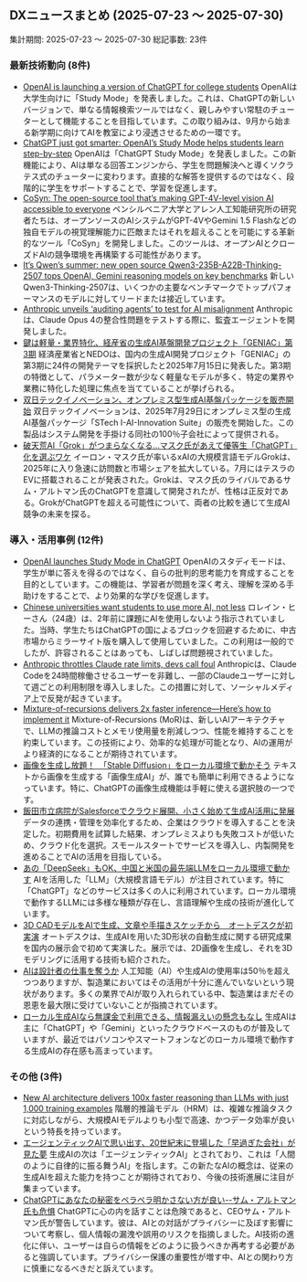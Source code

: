 ## DXニュースまとめ (2025-07-23 〜 2025-07-30)
集計期間: 2025-07-23 〜 2025-07-30
総記事数: 23件

### 最新技術動向 (8件)
- [OpenAI is launching a version of ChatGPT for college students](https://www.technologyreview.com/2025/07/29/1120801/openai-is-launching-a-version-of-chatgpt-for-college-students/)
  OpenAIは大学生向けに「Study Mode」を発表しました。これは、ChatGPTの新しいバージョンで、単なる情報検索ツールではなく、親しみやすい常駐のチューターとして機能することを目指しています。この取り組みは、9月から始まる新学期に向けてAIを教室により浸透させるための一環です。
- [ChatGPT just got smarter: OpenAI’s Study Mode helps students learn step-by-step](https://venturebeat.com/ai/chatgpt-just-got-smarter-openais-study-mode-helps-students-learn-step-by-step/)
  OpenAIは「ChatGPT Study Mode」を発表しました。この新機能により、AIは単なる回答エンジンから、学生を問題解決へと導くソクラテス式のチューターに変わります。直接的な解答を提供するのではなく、段階的に学生をサポートすることで、学習を促進します。
- [CoSyn: The open-source tool that’s making GPT-4V-level vision AI accessible to everyone](https://venturebeat.com/business/cosyn-the-open-source-tool-thats-making-gpt-4v-level-vision-ai-accessible-to-everyone/)
  ペンシルベニア大学とアレン人工知能研究所の研究者たちは、オープンソースのAIシステムがGPT-4VやGemini 1.5 Flashなどの独自モデルの視覚理解能力に匹敵またはそれを超えることを可能にする革新的なツール「CoSyn」を開発しました。このツールは、オープンAIとクローズドAIの競争環境を再構築する可能性があります。
- [It’s Qwen’s summer: new open source Qwen3-235B-A22B-Thinking-2507 tops OpenAI, Gemini reasoning models on key benchmarks](https://venturebeat.com/ai/its-qwens-summer-new-open-source-qwen3-235b-a22b-thinking-2507-tops-openai-gemini-reasoning-models-on-key-benchmarks/)
  新しいQwen3-Thinking-2507は、いくつかの主要なベンチマークでトップパフォーマンスのモデルに対してリードまたは接近しています。
- [Anthropic unveils ‘auditing agents’ to test for AI misalignment](https://venturebeat.com/ai/anthropic-unveils-auditing-agents-to-test-for-ai-misalignment/)
  Anthropicは、Claude Opus 4の整合性問題をテストする際に、監査エージェントを開発しました。
- [鍵は軽量・業界特化、経産省の生成AI基盤開発プロジェクト「GENIAC」第3期](https://xtech.nikkei.com/atcl/nxt/column/18/00001/10950/)
  経済産業省とNEDOは、国内の生成AI開発プロジェクト「GENIAC」の第3期に24件の開発テーマを採択したと2025年7月15日に発表した。第3期の特徴として、パラメーター数が少なく軽量なモデルが多く、特定の業界や業務に特化した処理に焦点を当てていることが挙げられる。
- [双日テックイノベーション、オンプレミス型生成AI基盤パッケージを販売開始](https://xtech.nikkei.com/atcl/nxt/news/24/02714/)
  双日テックイノベーションは、2025年7月29日にオンプレミス型の生成AI基盤パッケージ「STech I-AI-Innovation Suite」の販売を開始した。この製品はシステム開発を手掛ける同社の100％子会社によって提供される。
- [破天荒AI「Grok」がつまらなくなる…マスク氏があえて優等生「ChatGPT」化を選ぶワケ](https://www.sbbit.jp/article/cont1/168813?ref=rss)
  イーロン・マスク氏が率いるxAIの大規模言語モデルGrokは、2025年に入り急速に訪問数と市場シェアを拡大している。7月にはテスラのEVに搭載されることが発表された。Grokは、マスク氏のライバルであるサム・アルトマン氏のChatGPTを意識して開発されたが、性格は正反対である。GrokがChatGPTを超える可能性について、両者の比較を通じて生成AI競争の未来を探る。

### 導入・活用事例 (12件)
- [OpenAI launches Study Mode in ChatGPT](https://techcrunch.com/2025/07/29/openai-launches-study-mode-in-chatgpt/)
  OpenAIのスタディモードは、学生が単に答えを得るのではなく、自らの批判的思考能力を育成することを目的としています。この機能は、学習者が問題を深く考え、理解を深める手助けをすることで、より効果的な学びを促進します。
- [Chinese universities want students to use more AI, not less](https://www.technologyreview.com/2025/07/28/1120747/chinese-universities-ai-use/)
  ロレイン・ヒーさん（24歳）は、2年前に課題にAIを使用しないよう指示されていました。当時、学生たちはChatGPTの国によるブロックを回避するために、中古市場からミラーサイト版を購入して使用していました。この利用は一般的でしたが、許容されることはあっても、しばしば問題視されていました。
- [Anthropic throttles Claude rate limits, devs call foul](https://venturebeat.com/ai/anthropic-throttles-claude-rate-limits-devs-call-foul/)
  Anthropicは、Claude Codeを24時間稼働させるユーザーを非難し、一部のClaudeユーザーに対して週ごとの利用制限を導入しました。この措置に対して、ソーシャルメディア上で反発が起きています。
- [Mixture-of-recursions delivers 2x faster inference—Here’s how to implement it](https://venturebeat.com/ai/mixture-of-recursions-delivers-2x-faster-inference-heres-how-to-implement-it/)
  Mixture-of-Recursions (MoR)は、新しいAIアーキテクチャで、LLMの推論コストとメモリ使用量を削減しつつ、性能を維持することを約束しています。この技術により、効率的な処理が可能となり、AIの運用がより経済的になることが期待されています。
- [画像を生成し放題！　「Stable Diffusion」をローカル環境で動かそう](https://xtech.nikkei.com/atcl/nxt/column/18/03243/062600003/)
  テキストから画像を生成する「画像生成AI」が、誰でも簡単に利用できるようになっています。特に、ChatGPTの画像生成機能は手軽に使える選択肢の一つです。
- [飯田市立病院がSalesforceでクラウド展開、小さく始めて生成AI活用に発展](https://xtech.nikkei.com/atcl/nxt/column/18/00678/071400160/)
  データの連携・管理を効率化するため、企業はクラウドを導入することを決定した。初期費用を試算した結果、オンプレミスよりも失敗コストが低いため、クラウド化を選択。スモールスタートでサービスを導入し、内製開発を進めることでAIの活用を目指している。
- [あの「DeepSeek」もOK、中国と米国の最先端LLMをローカル環境で動かす](https://xtech.nikkei.com/atcl/nxt/column/18/03243/062600002/)
  AIを活用した「LLM」（大規模言語モデル）が注目されています。特に「ChatGPT」などのサービスは多くの人に利用されています。ローカル環境で動作するLLMには多様な種類が存在し、言語理解や生成の技術が進化しています。
- [3D CADモデルをAIで生成、文章や手描きスケッチから　オートデスクが初実演](https://xtech.nikkei.com/atcl/nxt/column/18/00001/10925/)
  オートデスクは、生成AIを用いた3D形状の自動生成に関する研究成果を国内の展示会で初めて実演した。展示では、2D画像を生成し、それを3Dモデリングに活用する技術も紹介された。
- [AIは設計者の仕事を奪うか](https://xtech.nikkei.com/atcl/nxt/column/18/01187/00073/)
  人工知能（AI）や生成AIの使用率は50％を超えつつありますが、製造業においてはその活用が十分に進んでいないという現状があります。多くの業界でAIが取り入れられている中、製造業はまだその恩恵を最大限に受けていないことが指摘されています。
- [ローカル生成AIなら無課金で利用できる、情報漏えいの懸念もなし](https://xtech.nikkei.com/atcl/nxt/column/18/03243/062600001/)
  生成AIは主に「ChatGPT」や「Gemini」といったクラウドベースのものが普及していますが、最近ではパソコンやスマートフォンなどのローカル環境で動作する生成AIの存在感も高まっています。

### その他 (3件)
- [New AI architecture delivers 100x faster reasoning than LLMs with just 1,000 training examples](https://venturebeat.com/ai/new-ai-architecture-delivers-100x-faster-reasoning-than-llms-with-just-1000-training-examples/)
  階層的推論モデル（HRM）は、複雑な推論タスクに対応しながら、大規模AIモデルよりも小型で高速、かつデータ効率が良いという特長を持っています。
- [エージェンティックAIで思い出す、20世紀末に登場した「早過ぎた会社」が見た夢](https://xtech.nikkei.com/atcl/nxt/column/18/02598/071600023/)
  生成AIの次は「エージェンティックAI」とされており、これは「人間のように自律的に振る舞うAI」を指します。この新たなAIの概念は、従来の生成AIを超えた能力を持つことが期待されており、今後の技術進展に注目が集まっています。
- [ChatGPTにあなたの秘密をペラペラ明かさない方が良い--サム・アルトマン氏も危惧](https://japan.cnet.com/article/35235976/)
  ChatGPTに心の内を話すことは危険であると、CEOサム・アルトマン氏が警告しています。彼は、AIとの対話がプライバシーに及ぼす影響について考察し、個人情報の漏洩や誤用のリスクを指摘しました。AI技術の進化に伴い、ユーザーは自らの情報をどのように扱うべきか再考する必要があると強調しています。プライバシー保護の重要性が増す中、AIとの関わり方に慎重になるべきだと訴えています。
